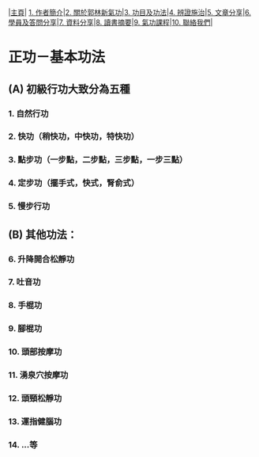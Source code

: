 |[主頁](/README.md)| [1. 作者簡介](/a10.md)|[2. 關於郭林新氣功](/a1.md)|[3. 功目及功法](/a2.md)|[4. 辨證施治](/a3.md)|[5. 文章分享](/a5.md)|[6. 學員及答問分享](/a6.md)|[7. 資料分享](/a7.md)|[8. 讀書摘要](/a4.md)|[9. 氣功課程](/郭林新氣功課程.md)|[10. 聯絡我們](/a9.md)|

# 正功－基本功法

## (A) 初級行功大致分為五種
### 1. 自然行功
### 2. 快功（稍快功，中快功，特快功）
### 3. 點步功（一步點，二步點，三步點，一步三點）
### 4. 定步功（擺手式，快式，腎俞式）
### 5. 慢步行功

## (B) 其他功法：
### 6. 升降開合松靜功
### 7. 吐音功
### 8. 手棍功 
### 9. 腳棍功
### 10. 頭部按摩功
### 11. 湧泉穴按摩功
### 12. 頭頸松靜功
### 13. 運指健腦功
### 14. ...等
